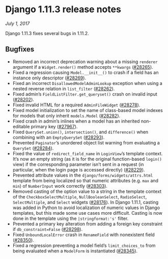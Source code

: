 # Django 1.11.3 release notes

*July 1, 2017*

Django 1.11.3 fixes several bugs in 1.11.2.

## Bugfixes

* Removed an incorrect deprecation warning about a missing `renderer`
  argument if a `Widget.render()` method accepts `**kwargs`
  ([#28265](https://code.djangoproject.com/ticket/28265)).
* Fixed a regression causing `Model.__init__()` to crash if a field has an
  instance only descriptor ([#28269](https://code.djangoproject.com/ticket/28269)).
* Fixed an incorrect `DisallowedModelAdminLookup` exception when using
  a nested reverse relation in `list_filter` ([#28262](https://code.djangoproject.com/ticket/28262)).
* Fixed admin’s `FieldListFilter.get_queryset()` crash on invalid input
  ([#28202](https://code.djangoproject.com/ticket/28202)).
* Fixed invalid HTML for a required `AdminFileWidget` ([#28278](https://code.djangoproject.com/ticket/28278)).
* Fixed model initialization to set the name of class-based model indexes
  for models that only inherit `models.Model` ([#28282](https://code.djangoproject.com/ticket/28282)).
* Fixed crash in admin’s inlines when a model has an inherited non-editable
  primary key ([#27967](https://code.djangoproject.com/ticket/27967)).
* Fixed `QuerySet.union()`, `intersection()`, and `difference()` when
  combining with an `EmptyQuerySet` ([#28293](https://code.djangoproject.com/ticket/28293)).
* Prevented `Paginator`’s unordered object list warning from evaluating a
  `QuerySet` ([#28284](https://code.djangoproject.com/ticket/28284)).
* Fixed the value of `redirect_field_name` in `LoginView`’s template
  context. It’s now an empty string (as it is for the original function-based
  `login()` view) if the corresponding parameter isn’t sent in a request (in
  particular, when the login page is accessed directly) ([#28229](https://code.djangoproject.com/ticket/28229)).
* Prevented attribute values in the `django/forms/widgets/attrs.html`
  template from being localized so that numeric attributes (e.g. `max` and
  `min`) of `NumberInput` work correctly ([#28303](https://code.djangoproject.com/ticket/28303)).
* Removed casting of the option value to a string in the template context of
  the `CheckboxSelectMultiple`, `NullBooleanSelect`, `RadioSelect`,
  `SelectMultiple`, and `Select` widgets ([#28176](https://code.djangoproject.com/ticket/28176)). In Django
  1.11.1, casting was added in Python to avoid localization of numeric values
  in Django templates, but this made some use cases more difficult. Casting is
  now done in the template using the `|stringformat:'s'` filter.
* Prevented a primary key alteration from adding a foreign key constraint if
  `db_constraint=False` ([#28298](https://code.djangoproject.com/ticket/28298)).
* Fixed `UnboundLocalError` crash in `RenameField` with nonexistent field
  ([#28350](https://code.djangoproject.com/ticket/28350)).
* Fixed a regression preventing a model field’s `limit_choices_to` from being
  evaluated when a `ModelForm` is instantiated ([#28345](https://code.djangoproject.com/ticket/28345)).
